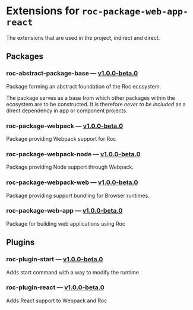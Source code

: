 # Extensions for `roc-package-web-app-react`

The extensions that are used in the project, indirect and direct.
## Packages
### roc-abstract-package-base — [v1.0.0-beta.0](https://www.npmjs.com/package/roc-abstract-package-base)
Package forming an abstract foundation of the Roc ecosystem.

The package serves as a base from which other packages within the ecosystem are to be constructed.
It is therefore _never to be included_ as a direct dependency in app or component projects.
### roc-package-webpack — [v1.0.0-beta.0](https://www.npmjs.com/package/roc-package-webpack)
Package providing Webpack support for Roc
### roc-package-webpack-node — [v1.0.0-beta.0](https://www.npmjs.com/package/roc-package-webpack-node)
Package providing Node support through Webpack.
### roc-package-webpack-web — [v1.0.0-beta.0](https://www.npmjs.com/package/roc-package-webpack-web)
Package providing support bundling for Browser runtimes.
### roc-package-web-app — [v1.0.0-beta.0](https://www.npmjs.com/package/roc-package-web-app)
Package for building web applications using Roc
## Plugins
### roc-plugin-start — [v1.0.0-beta.0](https://www.npmjs.com/package/roc-plugin-start)
Adds start command with a way to modify the runtime
### roc-plugin-react — [v1.0.0-beta.0](https://www.npmjs.com/package/roc-plugin-react)
Adds React support to Webpack and Roc